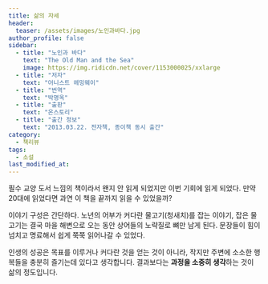 ```yaml
---
title: 삶의 자세
header:
  teaser: /assets/images/노인과바다.jpg
author_profile: false
sidebar:
  - title: "노인과 바다"
    text: "The Old Man and the Sea"
    image: https://img.ridicdn.net/cover/1153000025/xxlarge
  - title: "저자"
    text: "어니스트 헤밍웨이"
  - title: "번역"
    text: "박명옥"
  - title: "출판"
    text: "온스토리"
  - title: "출간 정보"
    text: "2013.03.22. 전자책, 종이책 동시 출간"
category:
  - 책리뷰
tags:
  - 소설
last_modified_at:
---
```


필수 교양 도서 느낌의 책이라서 왠지 안 읽게 되었지만 이번 기회에 읽게 되었다. 만약 20대에 읽었다면 과연 이 책을 끝까지 읽을 수 있었을까?

이야기 구성은 간단하다. 노년의 어부가 커다란 물고기(청새치)를 잡는 이야기, 잡은 물고기는 결국 마을 해변으로 오는 동안 상어들의 노략질로 뼈만 남게 된다. 문장들이 힘이 넘치고 명료해서 쉽게 쭉쭉 읽어나갈 수 있었다. 

인생의 성공은 목표를 이루거나 커다란 것을 얻는 것이 아니라, 작지만 주변에 소소한 행복들을 충분히 즐기는데 있다고 생각합니다. 결과보다는 **과정을 소중히 생각**하는 것이 삶의 정도입니다. 